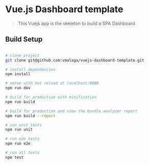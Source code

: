 # Vue.js Dashboard template

> This Vuejs app is the skeleton to build a SPA Dashboard

## Build Setup

``` bash

# clone project
git clone git@github.com:vmalaga/vuejs-dashboard-template.git

# install dependencies
npm install

# serve with hot reload at localhost:8080
npm run dev

# build for production with minification
npm run build

# build for production and view the bundle analyzer report
npm run build --report

# run unit tests
npm run unit

# run e2e tests
npm run e2e

# run all tests
npm test
```
